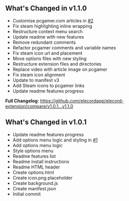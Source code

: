 ## What's Changed in v1.1.0
* Customise pcgamer.com articles in [#2](https://github.com/elecordapp/elecord-extension/pull/2)
* Fix steam highlighting inline wrapping
* Restructure context menu search
* Update readme with new features
* Remove redundant comments
* Refactor pcgamer comments and variable names
* Fix steam icon url and placement
* Move options files with new styling
* Restructure extension files and directories
* Replace video with article image on pcgamer
* Fix steam icon alignment
* Update to manifest v3
* Add Steam icons to pcgamer links
* Update readme features progress

**Full Changelog**: https://github.com/elecordapp/elecord-extension/compare/v1.0.1...v1.1.0

## What's Changed in v1.0.1
* Update readme features progress
* Add options menu logic and styling in [#1](https://github.com/elecordapp/elecord-extension/pull/1)
* Add options menu logic
* Style options menu
* Readme features list
* Readme install instructions
* Readme HTML header
* Create options.html
* Create icon.png placeholder
* Create background.js
* Create manifest.json
* Initial commit

<!-- generated by git-cliff -->
